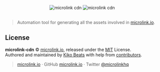 <div align="center">
  <img src="https://cdn.microlink.io/banner/cdn.png#gh-light-mode-only" alt="microlink cdn">
  <img src="https://cdn.microlink.io/banner/cdn-dark.png#gh-dark-mode-only" alt="microlink cdn">
  <br>
  <br>
</div>

> Automation tool for generating all the assets involved in [microlink.io](https://microlink.io).

## License

**microlink-cdn** © [microlink.io](https://microlink.io), released under the [MIT](https://github.com/microlinkhq/microlink-cdn/blob/master/LICENSE.md) License.<br>
Authored and maintained by [Kiko Beats](https://kikobeats.com) with help from [contributors](https://github.com/microlinkhq/microlink-cdn/contributors).

> [microlink.io](https://microlink.io) · GitHub [microlink.io](https://github.com/microlinkhq) · Twitter [@microlinkhq](https://twitter.com/microlinkhq)
